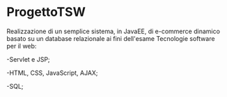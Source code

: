 # ProgettoTSW
Realizzazione di un semplice sistema, in JavaEE, di e-commerce dinamico basato su un database relazionale ai fini dell'esame Tecnologie software per il web:

-Servlet e JSP;

-HTML, CSS, JavaScript, AJAX;

-SQL;
